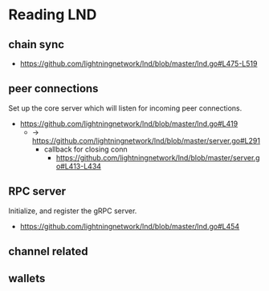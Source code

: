 # Reading LND

## chain sync
+ https://github.com/lightningnetwork/lnd/blob/master/lnd.go#L475-L519

## peer connections
Set up the core server which will listen for incoming peer connections.

+ https://github.com/lightningnetwork/lnd/blob/master/lnd.go#L419
    * -> https://github.com/lightningnetwork/lnd/blob/master/server.go#L291
        - callback for closing conn
            + https://github.com/lightningnetwork/lnd/blob/master/server.go#L413-L434

## RPC server
Initialize, and register the gRPC server.

+ https://github.com/lightningnetwork/lnd/blob/master/lnd.go#L454


## channel related


## wallets

